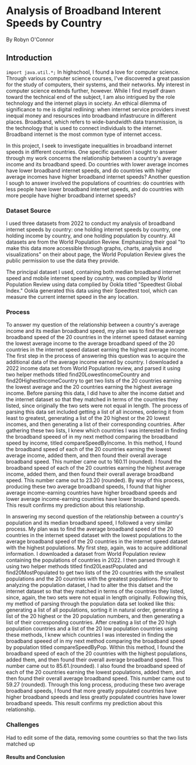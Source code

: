 # Analysis of Broadband Interent Speeds by Country  
By Robyn O'Connor 

## Introduction
`import java.util.*;`
In highschool, I found a love for computer science. Through various computer science courses, I've discovered a great passion for the study of computers, their systems, and their networks. My interest in computer science extends further, however. While I find myself drawn toward the technical end of the subject, I am also intrigued by the role technology and the internet plays in society. An ethical dilemma of significance to me is digital redlining: when internet service providers invest inequal money and resoursces into broadband infastrucure in different places. Broadband, which refers to wide-bandwidth data transmission, is the technology that is used to connect individuals to the internet. Broadband internet is the most common type of internet access.

In this project, I seek to investigate inequalities in broadband internet speeds in different countries. One specific question I sought to answer through my work concerns the relationship between a country's average income and its broadband speed. Do countries with lower average incomes have lower broadband internet speeds, and do countries with higher average incomes have higher broadband internet speeds? Another question I sough to answer involved the populations of countries: do countries with less people have lower broadband internet speeds, and do countries with more people have higher broadband internet speeds?

### Dataset Source 
I used three datasets from 2022 to conduct my analysis of broadband internet speeds by country: one holding internet speeds by country, one holding income by country, and one holding population by country. All datasets are from the World Population Review. Emphasizing their goal "to make this data more accessible through graphs, charts, analysis and visualizations" on their about page, the World Population Review gives the public permission to use the data they provide. 

The principal dataset I used, containing both median broadband internet speed and mobile internet speed by country, was compiled by World Population Review using data complied by Ookla titled "Speedtest Global Index." Ookla generated this data using their Speedtest tool, which can measure the current internet speed in the any location.

### Process
To answer my question of the relationship between a country's average income and its median broadband speed, my plan was to find the average broadband speed of the 20 countries in the internet speed dataset earning the lowest average income to the average broadband speed of the 20 countries in the internet speed dataset earning the highest average income. The first step in the process of answering this question was to acquire the additional data of the average income earned by country. I downloaded a 2022 income data set from World Population review, and parsed it using two helper methods titled find20LowestIncomeCountry and find20HighestIncomeCountry to get two lists of the 20 countries earning the lowest average and the 20 countries earning the highest average income. Before parsing this data, I did have to alter the income datset and the internet dataset so that they matched in terms of the countries they listed, since originally the two sets were not equal in length. The process of parsing this data set included getting a list of all incomes, ordering it from least to greatest, generating a list of the 20 highest or the 20 lowest incomes, and then generating a list of their corresponding countries. After gathering these two lists, I knew which countries I was interested in finding the broadband speeed of in my next method comparing the broadband speed by income, titled compareSpeedByIncome. In this method, I found the broadband speed of each of the 20 countries earning the lowest average income, added them, and then found their overall average broadband speed. This number came out to 160.11 (rounded). I found the broadband speed of each of the 20 countries earning the highest average income, added them, and then found their overall average broadband speed. This number came out to 23.20 (rounded). By way of this process, producing these two average broadband speeds, I found that higher average income-earning countries have higher broadband speeds and lower average income-earning countries have lower broadband speeds. This result confirms my prediction about this relationship. 

In answering my second question of the relationship between a country's population and its median broadband speed, I followed a very similar process. My plan was to find the average broadband speed of the 20 countries in the internet speed dataset with the lowest populations to the average broadband speed of the 20 countries in the internet speed dataset with the highest populations. My first step, again, was to acquire additional information. I downloaded a dataset from World Population review containing the populations of countries in 2022. I then parsed through it using two helper methods titled find20LeastPopulated and find20MostPopulated to get two lists of the 20 countries with the smallest populations and the 20 countries with the greatest populations. Prior to analyzing the population dataset, I had to alter the this datset and the internet dataset so that they matched in terms of the countries they listed, since, again, the two sets were not equal in length originally. Following this, my method of parsing through the population data set looked like this: generating a list of all populations, sorting it in natural order, generating a list of the 20 highest or the 20 population numbers, and then generating a list of their corresponding countries. After creating a list of the 20 high population countries and a list of the 20 low population countries using these methods, I knew which countries I was interested in finding the broadband speeed of in my next method comparing the broadband speed by population titled compareSpeedByPop. Within this method, I found the broadband speed of each of the 20 countries with the highest populations, added them, and then found their overall average broadband speed. This number came out to 85.61.(rounded). I also found the broadband speed of each of the 20 countries earning the lowest populations, added them, and then found their overall average broadband speed. This number came out to 59.27 (rounded). Through this long process, producing these two average broadband speeds, I found that more greatly populated countries have higher broadband speeds and less greatly populated countries have lower broadband speeds. This result confirms my prediction about this relationship.

### Challenges

Had to edit some of the data, removing some countries so that the two lists matched up 

#### Results and Conclusion